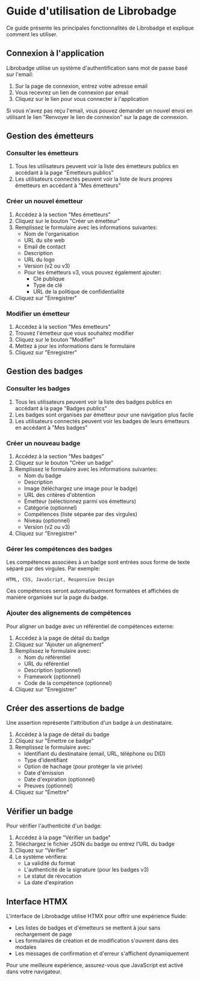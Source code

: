 # Guide d'utilisation de Librobadge

Ce guide présente les principales fonctionnalités de Librobadge et explique comment les utiliser.

## Connexion à l'application

Librobadge utilise un système d'authentification sans mot de passe basé sur l'email:

1. Sur la page de connexion, entrez votre adresse email
2. Vous recevrez un lien de connexion par email
3. Cliquez sur le lien pour vous connecter à l'application

Si vous n'avez pas reçu l'email, vous pouvez demander un nouvel envoi en utilisant le lien "Renvoyer le lien de connexion" sur la page de connexion.

## Gestion des émetteurs

### Consulter les émetteurs

1. Tous les utilisateurs peuvent voir la liste des émetteurs publics en accédant à la page "Émetteurs publics"
2. Les utilisateurs connectés peuvent voir la liste de leurs propres émetteurs en accédant à "Mes émetteurs"

### Créer un nouvel émetteur

1. Accédez à la section "Mes émetteurs"
2. Cliquez sur le bouton "Créer un émetteur"
3. Remplissez le formulaire avec les informations suivantes:
   - Nom de l'organisation
   - URL du site web
   - Email de contact
   - Description
   - URL du logo
   - Version (v2 ou v3)
   - Pour les émetteurs v3, vous pouvez également ajouter:
     - Clé publique
     - Type de clé
     - URL de la politique de confidentialité
4. Cliquez sur "Enregistrer"

### Modifier un émetteur

1. Accédez à la section "Mes émetteurs"
2. Trouvez l'émetteur que vous souhaitez modifier
3. Cliquez sur le bouton "Modifier"
4. Mettez à jour les informations dans le formulaire
5. Cliquez sur "Enregistrer"

## Gestion des badges

### Consulter les badges

1. Tous les utilisateurs peuvent voir la liste des badges publics en accédant à la page "Badges publics"
2. Les badges sont organisés par émetteur pour une navigation plus facile
3. Les utilisateurs connectés peuvent voir les badges de leurs émetteurs en accédant à "Mes badges"

### Créer un nouveau badge

1. Accédez à la section "Mes badges"
2. Cliquez sur le bouton "Créer un badge"
3. Remplissez le formulaire avec les informations suivantes:
   - Nom du badge
   - Description
   - Image (téléchargez une image pour le badge)
   - URL des critères d'obtention
   - Émetteur (sélectionnez parmi vos émetteurs)
   - Catégorie (optionnel)
   - Compétences (liste séparée par des virgules)
   - Niveau (optionnel)
   - Version (v2 ou v3)
4. Cliquez sur "Enregistrer"

### Gérer les compétences des badges

Les compétences associées à un badge sont entrées sous forme de texte séparé par des virgules. Par exemple:

```
HTML, CSS, JavaScript, Responsive Design
```

Ces compétences seront automatiquement formatées et affichées de manière organisée sur la page du badge.

### Ajouter des alignements de compétences

Pour aligner un badge avec un référentiel de compétences externe:

1. Accédez à la page de détail du badge
2. Cliquez sur "Ajouter un alignement"
3. Remplissez le formulaire avec:
   - Nom du référentiel
   - URL du référentiel
   - Description (optionnel)
   - Framework (optionnel)
   - Code de la compétence (optionnel)
4. Cliquez sur "Enregistrer"

## Créer des assertions de badge

Une assertion représente l'attribution d'un badge à un destinataire.

1. Accédez à la page de détail du badge
2. Cliquez sur "Émettre ce badge"
3. Remplissez le formulaire avec:
   - Identifiant du destinataire (email, URL, téléphone ou DID)
   - Type d'identifiant
   - Option de hachage (pour protéger la vie privée)
   - Date d'émission
   - Date d'expiration (optionnel)
   - Preuves (optionnel)
4. Cliquez sur "Émettre"

## Vérifier un badge

Pour vérifier l'authenticité d'un badge:

1. Accédez à la page "Vérifier un badge"
2. Téléchargez le fichier JSON du badge ou entrez l'URL du badge
3. Cliquez sur "Vérifier"
4. Le système vérifiera:
   - La validité du format
   - L'authenticité de la signature (pour les badges v3)
   - Le statut de révocation
   - La date d'expiration

## Interface HTMX

L'interface de Librobadge utilise HTMX pour offrir une expérience fluide:

- Les listes de badges et d'émetteurs se mettent à jour sans rechargement de page
- Les formulaires de création et de modification s'ouvrent dans des modales
- Les messages de confirmation et d'erreur s'affichent dynamiquement

Pour une meilleure expérience, assurez-vous que JavaScript est activé dans votre navigateur.
